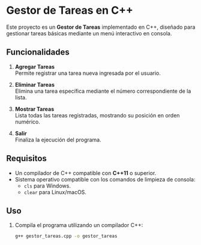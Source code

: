 # Gestor de Tareas en C++

Este proyecto es un **Gestor de Tareas** implementado en C++, diseñado para gestionar tareas básicas mediante un menú interactivo en consola.

## Funcionalidades

1. **Agregar Tareas**  
   Permite registrar una tarea nueva ingresada por el usuario.

2. **Eliminar Tareas**  
   Elimina una tarea específica mediante el número correspondiente de la lista.

3. **Mostrar Tareas**  
   Lista todas las tareas registradas, mostrando su posición en orden numérico.

4. **Salir**  
   Finaliza la ejecución del programa.

## Requisitos

- Un compilador de C++ compatible con **C++11** o superior.
- Sistema operativo compatible con los comandos de limpieza de consola:
  - `cls` para Windows.
  - `clear` para Linux/macOS.

## Uso

1. Compila el programa utilizando un compilador C++:
   ```bash
   g++ gestor_tareas.cpp -o gestor_tareas
